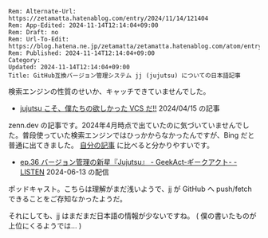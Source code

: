 ```header
Rem: Alternate-Url: https://zetamatta.hatenablog.com/entry/2024/11/14/121404
Rem: App-Edited: 2024-11-14T12:14:04+09:00
Rem: Draft: no
Rem: Url-To-Edit: https://blog.hatena.ne.jp/zetamatta/zetamatta.hatenablog.com/atom/entry/6802418398303858443
Rem: Published: 2024-11-14T12:14:04+09:00
Category:
Updated: 2024-11-14T12:14:04+09:00
Title: GitHub互換バージョン管理システム jj (jujutsu) についての日本語記事
```
検索エンジンの性質のせいか、キャッチできていませんでした。

+ [jujutsu こそ、僕たちの欲しかった VCS だ!!](https://zenn.dev/tommy109/articles/d63b46f398379c) 2024/04/15 の記事

zenn.dev の記事です。2024年4月時点で出ていたのに気づいていませんでした。普段使っていた検索エンジンではひっかからなかったんですが、Bing だと普通に出てきました。
[自分の記事](https://zenn.dev/zetamatta/books/c1e309aea68960) に比べると分かりやすいです。

+ [ep.36 バージョン管理の新星『Jujutsu』 - GeekAct-ギークアクト- - LISTEN](https://listen.style/p/geekact/bd4zcbwr) 2024-06-13 の配信

ポッドキャスト。こちらは理解がまだ浅いようで、jj が GitHub へ push/fetch できることをご存知なかったようだ。

それにしても、jj はまだまだ日本語の情報が少ないですね。
( 僕の書いたものが上位にくるようでは… )
